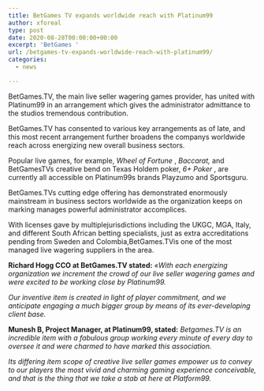 ```yaml
---
title: BetGames TV expands worldwide reach with Platinum99
author: xforeal 
type: post
date: 2020-08-28T00:00:00+00:00
excerpt: 'BetGames '
url: /betgames-tv-expands-worldwide-reach-with-platinum99/
categories:
  - news

---
```

BetGames.TV, the main live seller wagering games provider, has united with Platinum99 in an arrangement which gives the administrator admittance to the studios tremendous contribution. 

BetGames.TV has consented to various key arrangements as of late, and this most recent arrangement further broadens the companys worldwide reach across energizing new overall business sectors. 

Popular live games, for example, _Wheel of Fortune_ , _Baccarat,_ and BetGamesTVs creative bend on Texas Holdem poker, _6+ Poker_ , are currently all accessible on Platinum99s brands Playzumo and Sportsguru. 

BetGames.TVs cutting edge offering has demonstrated enormously mainstream in business sectors worldwide as the organization keeps on marking manages powerful administrator accomplices. 

With licenses gave by multiplejurisdictions including the UKGC, MGA, Italy, and different South African betting specialists, just as extra accreditations pending from Sweden and Colombia,BetGames.TVis one of the most managed live wagering suppliers in the area. 

**Richard Hogg CCO at BetGames.TV stated:** _&#171;With each energizing organization we increment the crowd of our live seller wagering games and were excited to be working close by Platinum99._ 

_Our inventive item is created in light of player commitment, and we anticipate engaging a much bigger group by means of its ever-developing client base._ 

**Munesh B, Project Manager, at Platinum99, stated:** _Betgames.TV is an incredible item with a fabulous group working every minute of every day to oversee it and were charmed to have marked this association._ 

_Its differing item scope of creative live seller games empower us to convey to our players the most vivid and charming gaming experience conceivable, and that is the thing that we take a stab at here at Platform99._
